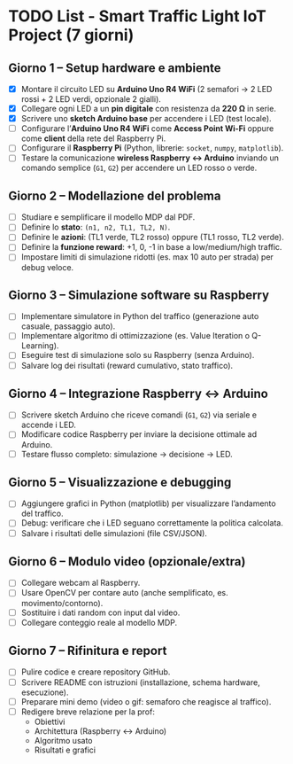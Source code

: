 # TODO List - Smart Traffic Light IoT Project (7 giorni)

## Giorno 1 – Setup hardware e ambiente
- [X] Montare il circuito LED su **Arduino Uno R4 WiFi** (2 semafori → 2 LED rossi + 2 LED verdi, opzionale 2 gialli).  
- [X] Collegare ogni LED a un **pin digitale** con resistenza da **220 Ω** in serie.  
- [X] Scrivere uno **sketch Arduino base** per accendere i LED (test locale).  
- [ ] Configurare l’**Arduino Uno R4 WiFi** come **Access Point Wi-Fi** oppure come **client** della rete del Raspberry Pi.  
- [ ] Configurare il **Raspberry Pi** (Python, librerie: `socket`, `numpy`, `matplotlib`).  
- [ ] Testare la comunicazione **wireless Raspberry ↔ Arduino** inviando un comando semplice (`G1`, `G2`) per accendere un LED rosso o verde.  

## Giorno 2 – Modellazione del problema
- [ ] Studiare e semplificare il modello MDP dal PDF.
- [ ] Definire lo **stato**: `(n1, n2, TL1, TL2, N)`.
- [ ] Definire le **azioni**: (TL1 verde, TL2 rosso) oppure (TL1 rosso, TL2 verde).
- [ ] Definire la **funzione reward**: +1, 0, -1 in base a low/medium/high traffic.
- [ ] Impostare limiti di simulazione ridotti (es. max 10 auto per strada) per debug veloce.

## Giorno 3 – Simulazione software su Raspberry
- [ ] Implementare simulatore in Python del traffico (generazione auto casuale, passaggio auto).
- [ ] Implementare algoritmo di ottimizzazione (es. Value Iteration o Q-Learning).
- [ ] Eseguire test di simulazione solo su Raspberry (senza Arduino).
- [ ] Salvare log dei risultati (reward cumulativo, stato traffico).

## Giorno 4 – Integrazione Raspberry ↔ Arduino
- [ ] Scrivere sketch Arduino che riceve comandi (`G1`, `G2`) via seriale e accende i LED.
- [ ] Modificare codice Raspberry per inviare la decisione ottimale ad Arduino.
- [ ] Testare flusso completo: simulazione → decisione → LED.

## Giorno 5 – Visualizzazione e debugging
- [ ] Aggiungere grafici in Python (matplotlib) per visualizzare l’andamento del traffico.
- [ ] Debug: verificare che i LED seguano correttamente la politica calcolata.
- [ ] Salvare i risultati delle simulazioni (file CSV/JSON).

## Giorno 6 – Modulo video (opzionale/extra)
- [ ] Collegare webcam al Raspberry.
- [ ] Usare OpenCV per contare auto (anche semplificato, es. movimento/contorno).
- [ ] Sostituire i dati random con input dal video.
- [ ] Collegare conteggio reale al modello MDP.

## Giorno 7 – Rifinitura e report
- [ ] Pulire codice e creare repository GitHub.
- [ ] Scrivere README con istruzioni (installazione, schema hardware, esecuzione).
- [ ] Preparare mini demo (video o gif: semaforo che reagisce al traffico).
- [ ] Redigere breve relazione per la prof: 
  - Obiettivi
  - Architettura (Raspberry ↔ Arduino)
  - Algoritmo usato
  - Risultati e grafici